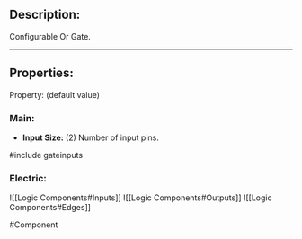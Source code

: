 ## Description:

Configurable Or Gate.

---

## Properties:

Property: (default value)

### Main:
- **Input Size:** (2)
   Number of input pins.

#include gateinputs
### Electric:
![[Logic Components#Inputs]]
![[Logic Components#Outputs]]
![[Logic Components#Edges]]


#Component 